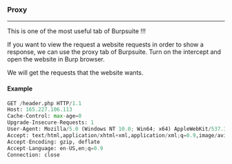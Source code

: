 ### Proxy

---

This is one of the most useful tab of Burpsuite !!!

If you want to view the request a website requests in order to show a response, we can use the proxy tab of Burpsuite. 
Turn on the intercept and open the website in Burp browser. 

We will get the requests that the website wants.


#### Example

```py
GET /header.php HTTP/1.1
Host: 165.227.106.113
Cache-Control: max-age=0
Upgrade-Insecure-Requests: 1
User-Agent: Mozilla/5.0 (Windows NT 10.0; Win64; x64) AppleWebKit/537.36 (KHTML, like Gecko) Chrome/107.0.5304.107 Safari/537.36
Accept: text/html,application/xhtml+xml,application/xml;q=0.9,image/avif,image/webp,image/apng,*/*;q=0.8,application/signed-exchange;v=b3;q=0.9
Accept-Encoding: gzip, deflate
Accept-Language: en-US,en;q=0.9
Connection: close
```


